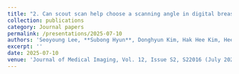 ```yaml
---
title: "2. Can scout scan help choose a scanning angle in digital breast tomosynthesis?"
collection: publications
category: Journal papers
permalink: /presentations/2025-07-10
authors: 'Seoyoung Lee, **Subong Hyun**, Donghyun Kim, Hak Hee Kim, Hee Jeong Kim, Ilwoong Choi, Choul Woo Shin, Seungryong Cho'
excerpt: ''
date: 2025-07-10
venue: 'Journal of Medical Imaging, Vol. 12, Issue S2, S22016 (July 2025). https://doi.org/10.1117/1.JMI.12.S2.S22016'
---
```

